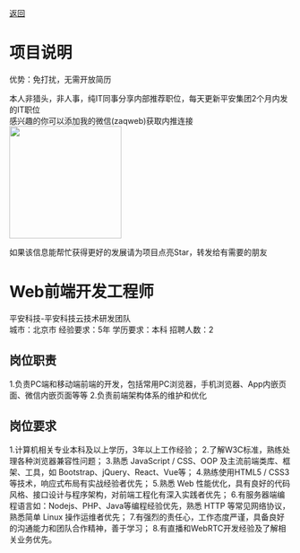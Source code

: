 [返回](../../)

# 项目说明

优势：免打扰，无需开放简历

本人非猎头，非人事，纯IT同事分享内部推荐职位，每天更新平安集团2个月内发的IT职位  
感兴趣的你可以添加我的微信(zaqweb)获取内推连接  
<img src="https://github.com/zaqweb/PA-IT-JOBS/blob/master/WechatICode.jpeg"  height="200" width="200">

如果该信息能帮忙获得更好的发展请为项目点亮Star，转发给有需要的朋友

# Web前端开发工程师
平安科技-平安科技云技术研发团队  
城市：北京市 经验要求：5年 学历要求：本科  招聘人数：2

## 岗位职责
1.负责PC端和移动端前端的开发，包括常用PC浏览器，手机浏览器、App内嵌页面、微信内嵌页面等等
2.负责前端架构体系的维护和优化

## 岗位要求
1.计算机相关专业本科及以上学历，3年以上工作经验；
2.了解W3C标准，熟练处理各种浏览器兼容性问题；
3.熟悉 JavaScript / CSS、OOP 及主流前端类库、框架、工具，如 Bootstrap、jQuery、React、Vue等；
4.熟练使用HTML5 / CSS3 等技术，响应式布局有实战经验者优先；
5.熟悉 Web 性能优化，具有良好的代码风格、接口设计与程序架构，对前端工程化有深入实践者优先；
6.有服务器端编程语言如：Nodejs、PHP、Java等编程经验优先，熟悉 HTTP 等常见网络协议，熟悉简单 Linux 操作运维者优先；
7.有强烈的责任心，工作态度严谨，具备良好的沟通能力和团队合作精神，善于学习；
8.有直播和WebRTC开发经验及了解相关业务优先。




